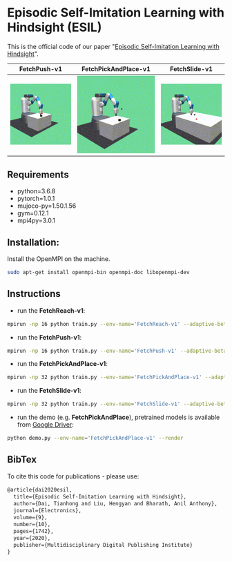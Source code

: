 # Episodic Self-Imitation Learning with Hindsight (ESIL)
This is the official code of our paper "[Episodic Self-Imitation Learning with Hindsight](https://www.mdpi.com/2079-9292/9/10/1742)".

FetchPush-v1| FetchPickAndPlace-v1| FetchSlide-v1
-----------------------|-----------------------|-----------------------|
![](figures/push.gif)| ![](figures/pick.gif)| ![](figures/slide.gif)|

## Requirements
- python=3.6.8
- pytorch=1.0.1
- mujoco-py=1.50.1.56
- gym=0.12.1
- mpi4py=3.0.1

## Installation:
Install the OpenMPI on the machine.
```bash
sudo apt-get install openmpi-bin openmpi-doc libopenmpi-dev
```
## Instructions
- run the **FetchReach-v1**:
```bash
mpirun -np 16 python train.py --env-name='FetchReach-v1' --adaptive-beta --display-interval=1 --total-frames=250000

```
- run the **FetchPush-v1**:
```bash
mpirun -np 16 python train.py --env-name='FetchPush-v1' --adaptive-beta --display-interval=1 --total-frames=2500000

```
- run the **FetchPickAndPlace-v1**:
```bash
mpirun -np 32 python train.py --env-name='FetchPickAndPlace-v1' --adaptive-beta --display-interval=1 --batch-size=40 --ncycles=100 --total-frames=5000000

```
- run the **FetchSlide-v1**:
```bash
mpirun -np 32 python train.py --env-name='FetchSlide-v1' --adaptive-beta --display-interval=1 --batch-size=40 --ncycles=100 --total-frames=5000000

```
- run the demo (e.g. **FetchPickAndPlace**), pretrained models is available from [Google Driver](https://drive.google.com/file/d/1Nyi_HVSAX4TnDiQA3Dk19QjojMUr3s3R/view?usp=sharing):
```bash
python demo.py --env-name='FetchPickAndPlace-v1' --render

```
## BibTex
To cite this code for publications - please use:
```
@article{dai2020esil,
  title={Episodic Self-Imitation Learning with Hindsight},
  author={Dai, Tianhong and Liu, Hengyan and Bharath, Anil Anthony},
  journal={Electronics},
  volume={9},
  number={10},
  pages={1742},
  year={2020},
  publisher={Multidisciplinary Digital Publishing Institute}
}

```
